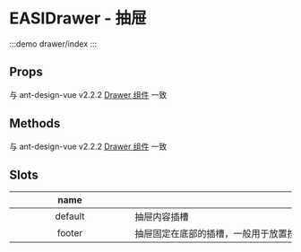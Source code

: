# EASIDrawer - 抽屉

:::demo
drawer/index
:::

## Props

与 ant-design-vue v2.2.2 [Drawer 组件](https://2x.antdv.com/components/drawer-cn) 一致

## Methods

与 ant-design-vue v2.2.2 [Drawer 组件](https://2x.antdv.com/components/drawer-cn) 一致

## Slots

| <div style='width: 200px'> name </div> | <div style='width: 726px'>remark</div> |
| :------------------------------------: | -------------------------------------- |
|                default                 | 抽屉内容插槽                           |
|                 footer                 | 抽屉固定在底部的插槽，一般用于放置按钮 |
